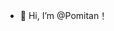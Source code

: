 - 👋 Hi, I’m @Pomitan！
<!---
Pomitan/Pomitan is a ✨ special ✨ repository because its `README.md` (this file) appears on your GitHub profile.
You can click the Preview link to take a look at your changes.
--->

